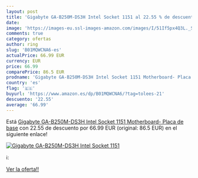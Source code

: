 ```yaml
---
layout: post
title: 'Gigabyte GA-B250M-DS3H Intel Socket 1151 al 22.55 % de descuento'
date: 
image: 'https://images-eu.ssl-images-amazon.com/images/I/51If5px4Q3L._SL200_.jpg'
comments: true
category: ofertas
author: ring
slug: 'B01MQWCNA6-es'
actualPrice: 66.99 EUR
currency: EUR
price: 66.99
comparePrice: 86.5 EUR
prodname: 'Gigabyte GA-B250M-DS3H Intel Socket 1151 Motherboard- Placa de base'
country: 'es'
flag: '🇪🇸'
buyurl: 'https://www.amazon.es/dp/B01MQWCNA6/?tag=tolees-21'
descuento: '22.55'
average: '66.99'
---
```


Está [Gigabyte GA-B250M-DS3H Intel Socket 1151 Motherboard- Placa de base](https://www.amazon.es/dp/B01MQWCNA6/?tag=tolees-21) con 22.55 de descuento por 66.99 EUR (original: 86.5 EUR) en el siguiente enlace!

[![Gigabyte GA-B250M-DS3H Intel Socket 1151](https://images-eu.ssl-images-amazon.com/images/I/51If5px4Q3L._SL200_.jpg)](https://www.amazon.es/dp/B01MQWCNA6/?tag=tolees-21)

ℹ️:


[Ver la oferta!!](https://www.amazon.es/dp/B01MQWCNA6/?tag=tolees-21)
